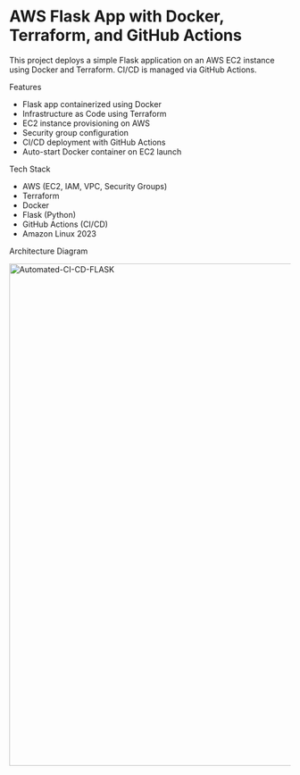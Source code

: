 # AWS Flask App with Docker, Terraform, and GitHub Actions

This project deploys a simple Flask application on an AWS EC2 instance using Docker and Terraform. CI/CD is managed via GitHub Actions.

Features

- Flask app containerized using Docker
- Infrastructure as Code using Terraform
- EC2 instance provisioning on AWS
- Security group configuration
- CI/CD deployment with GitHub Actions
- Auto-start Docker container on EC2 launch

 Tech Stack

- AWS (EC2, IAM, VPC, Security Groups)
- Terraform
- Docker
- Flask (Python)
- GitHub Actions (CI/CD)
- Amazon Linux 2023

Architecture Diagram

<img width="1391" height="900" alt="Automated-CI-CD-FLASK" src="https://github.com/user-attachments/assets/549d5e70-a648-4de8-95f8-177ec3002db9" />
